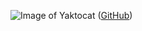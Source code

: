 ![Image of Yaktocat](https://octodex.github.com/images/yaktocat.png)
([GitHub](http://github.com)) 
